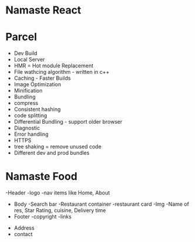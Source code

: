 # Namaste React

# Parcel

- Dev Build
- Local Server
- HMR = Hot module Replacement
- File wathcing algorithm - written in c++
- Caching - Faster Builds
- Image Optimization
- Minification
- Bundling
- compress
- Consistent hashing
- code splitting
- Differential Bundling - support older browser
- Diagnostic
- Error handling
- HTTPS
- tree shaking = remove unused code
- Different dev and prod bundles

# Namaste Food

-Header
-logo
-nav items like Home, About

- Body
  -Search bar
  -Restaurant container
  -restaurant card
  -Img
  -Name of res, Star Rating, cuisine, Delivery time
- Footer
  -copyright
  -links

* Address
* contact
